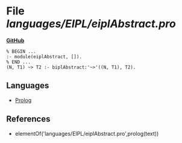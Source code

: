 # File _languages/EIPL/eiplAbstract.pro_
**[GitHub](https://github.com/softlang/yas/blob/master/languages/EIPL/eiplAbstract.pro)**
```
% BEGIN ...
:- module(eiplAbstract, []).
% END ...
(N, T1) ~> T2 :- biplAbstract:'~>'((N, T1), T2).
```

## Languages
* [Prolog](../languages/Prolog.md)

## References
* elementOf('languages/EIPL/eiplAbstract.pro',prolog(text))
